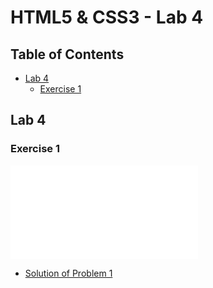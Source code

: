 # HTML5 & CSS3 - Lab 4

## Table of Contents
  - [Lab 4](#lab-4)
    - [Exercise 1](#exercise-1)

## Lab 4
### Exercise 1
  ![Exercise 1](./markup.html)
  - [Solution of Problem 1](./exercise-1)
